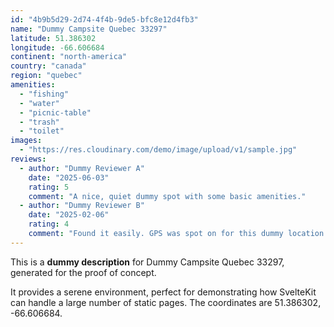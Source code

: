 ```yaml
---
id: "4b9b5d29-2d74-4f4b-9de5-bfc8e12d4fb3"
name: "Dummy Campsite Quebec 33297"
latitude: 51.386302
longitude: -66.606684
continent: "north-america"
country: "canada"
region: "quebec"
amenities:
  - "fishing"
  - "water"
  - "picnic-table"
  - "trash"
  - "toilet"
images:
  - "https://res.cloudinary.com/demo/image/upload/v1/sample.jpg"
reviews:
  - author: "Dummy Reviewer A"
    date: "2025-06-03"
    rating: 5
    comment: "A nice, quiet dummy spot with some basic amenities."
  - author: "Dummy Reviewer B"
    date: "2025-02-06"
    rating: 4
    comment: "Found it easily. GPS was spot on for this dummy location."
---
```


This is a **dummy description** for Dummy Campsite Quebec 33297, generated for the proof of concept.

It provides a serene environment, perfect for demonstrating how SvelteKit can handle a large number of static pages. The coordinates are 51.386302, -66.606684.
